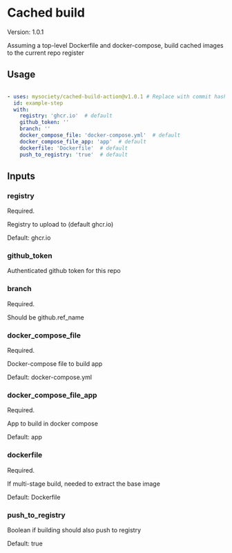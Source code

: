 # Cached build

Version: 1.0.1

Assuming a top-level Dockerfile and docker-compose, build cached images to the current repo register

## Usage

```yaml

- uses: mysociety/cached-build-action@v1.0.1 # Replace with commit hash for safety
  id: example-step 
  with:
    registry: 'ghcr.io'  # default
    github_token: '' 
    branch: '' 
    docker_compose_file: 'docker-compose.yml'  # default
    docker_compose_file_app: 'app'  # default
    dockerfile: 'Dockerfile'  # default
    push_to_registry: 'true'  # default

```

## Inputs

### registry

Required.

Registry to upload to (default ghcr.io)

Default: ghcr.io

### github_token

Authenticated github token for this repo

### branch

Required.

Should be github.ref_name

### docker_compose_file

Required.

Docker-compose file to build app

Default: docker-compose.yml

### docker_compose_file_app

Required.

App to build in docker compose

Default: app

### dockerfile

Required.

If multi-stage build, needed to extract the base image

Default: Dockerfile

### push_to_registry

Boolean if building should also push to registry

Default: true

